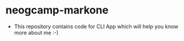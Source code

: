 # neogcamp-markone

* This repository contains code for CLI App which will help you know more about me :-)
